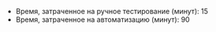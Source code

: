 - Время, затраченное на ручное тестирование (минут): 15
- Время, затраченное на автоматизацию (минут): 90
